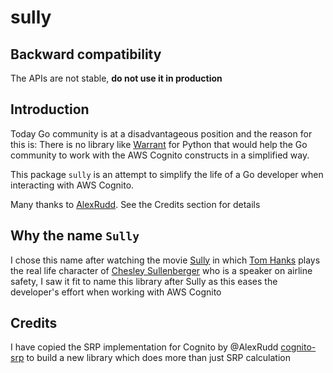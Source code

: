 # sully

## Backward compatibility
The APIs are not stable, **do not use it in production**

## Introduction
Today Go community is at a disadvantageous position and the reason for this is: There is no library like [Warrant](https://github.com/capless/warrant) for Python that would help the Go community to work with the AWS Cognito constructs in a simplified way.

This package `sully` is an attempt to simplify the life of a Go developer when interacting with AWS Cognito.

Many thanks to [AlexRudd](https://github.com/AlexRudd). See the Credits section for details

## Why the name `Sully`
I chose this name after watching the movie [Sully](https://www.imdb.com/title/tt3263904/) in which [Tom Hanks](https://en.wikipedia.org/wiki/Tom_Hanks) plays the real life character of [Chesley Sullenberger](https://en.wikipedia.org/wiki/Chesley_Sullenberger) who is a speaker on airline safety, I saw it fit to name this library after Sully as this eases the developer's effort when working with AWS Cognito

## Credits
I have copied the SRP implementation for Cognito by @AlexRudd [cognito-srp](https://github.com/AlexRudd/cognito-srp/) to build a new library which does more than just SRP calculation
